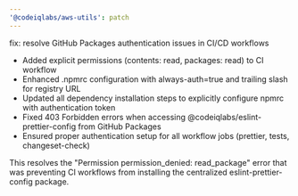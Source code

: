 ```yaml
---
'@codeiqlabs/aws-utils': patch
---
```


fix: resolve GitHub Packages authentication issues in CI/CD workflows

- Added explicit permissions (contents: read, packages: read) to CI workflow
- Enhanced .npmrc configuration with always-auth=true and trailing slash for registry URL
- Updated all dependency installation steps to explicitly configure npmrc with authentication token
- Fixed 403 Forbidden errors when accessing @codeiqlabs/eslint-prettier-config from GitHub Packages
- Ensured proper authentication setup for all workflow jobs (prettier, tests, changeset-check)

This resolves the "Permission permission_denied: read_package" error that was preventing CI workflows from installing the centralized eslint-prettier-config package.
